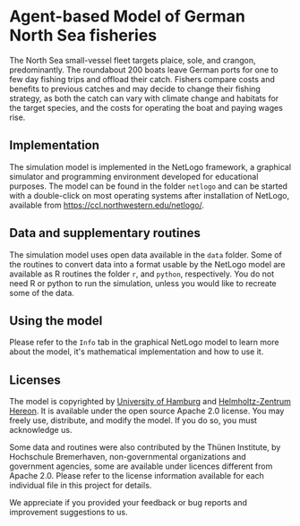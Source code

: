 <!--
SPDX-FileCopyrightText: 2022 Carsten Lemmen <carsten.lemmen@hereon.de>
SPDX-FileCopyrightText: 2022 Helmholtz-Zentrum hereon (Hereon)

SPDX-License-Identifier: CC0-1.0
-->

# Agent-based Model of German North Sea fisheries

The North Sea small-vessel fleet targets plaice, sole, and crangon, predominantly.  The roundabout
200 boats leave German ports for one to few day fishing trips and offload their catch.  Fishers
compare costs and benefits to previous catches and may decide to change their fishing strategy, as
both the catch can vary with climate change and habitats for the target species, and the costs
for operating the boat and paying wages rise. 

## Implementation

The simulation model is implemented in the NetLogo framework, a graphical simulator and programming
environment developed for educational purposes.  The model can be found in the folder `netlogo` and 
can be started with a double-click on most operating systems after installation of NetLogo, 
available from https://ccl.northwestern.edu/netlogo/. 

## Data and supplementary routines

The simulation model uses open data available in the `data` folder.  Some of the routines to convert 
data into a format usable by the NetLogo model are available as R routines the folder `r`, and 
`python`, respectively.   You do not need R or python to run the simulation, unless you would like 
to recreate some of the data. 

## Using the model

Please refer to the `Info` tab in the graphical NetLogo model to learn more about the model, it's
mathematical implementation and how to use it.

## Licenses

The model is copyrighted by [University of Hamburg](https://www.uni-hamburg.de) and 
[Helmholtz-Zentrum Hereon](https://www.hereon.de).  It is available under
the open source Apache 2.0 license.  You may freely use, distribute, and modify the model.  If you 
do so, you must acknowledge us.  

Some data and routines were also contributed by the Thünen Institute, by Hochschule Bremerhaven, 
non-governmental organizations and government agencies, some are available under licences different
from Apache 2.0.  Please refer to the license information available for each individual file in 
this project for details.

We appreciate if you provided your feedback or bug reports and improvement 
suggestions to us.  


